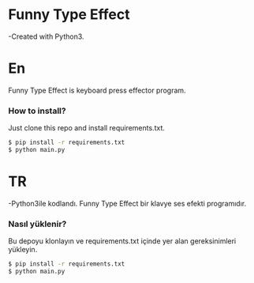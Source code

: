# Funny Type Effect
-Created with Python3.
# En
Funny Type Effect is keyboard press effector program.
### How to install?
Just clone this repo and install requirements.txt.
```sh
$ pip install -r requirements.txt
$ python main.py
```
# TR
-Python3ile kodlandı.
Funny Type Effect bir klavye ses efekti programıdır.
### Nasıl yüklenir?
Bu depoyu klonlayın ve requirements.txt içinde yer alan gereksinimleri yükleyin.
```sh
$ pip install -r requirements.txt
$ python main.py
```